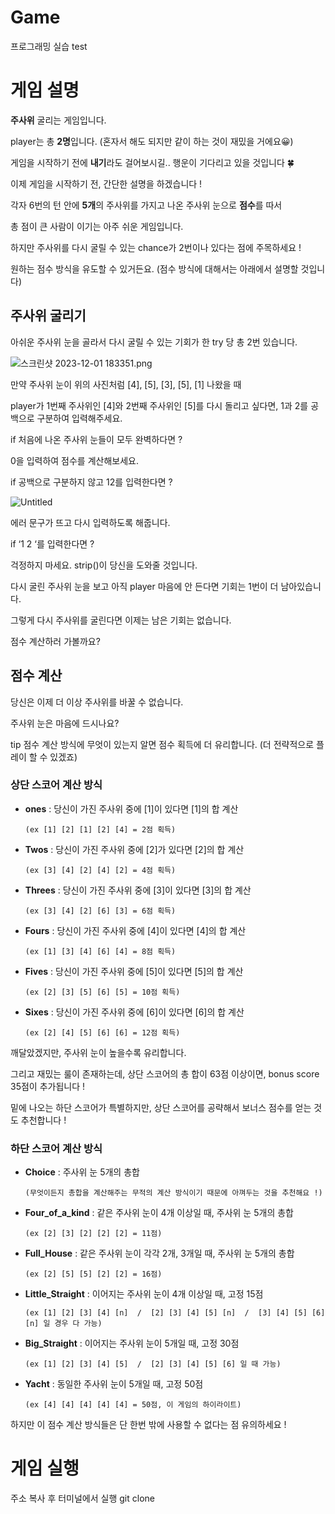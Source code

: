 # Game
프로그래밍 실습 test
# 게임 설명

**주사위** 굴리는 게임입니다.

player는 총 **2명**입니다. (혼자서 해도 되지만 같이 하는 것이 재밌을 거에요😀)

게임을 시작하기 전에 **내기**라도 걸어보시길.. 행운이 기다리고 있을 것입니다 🍀

이제 게임을 시작하기 전, 간단한 설명을 하겠습니다 !

각자 6번의 턴 안에 **5개**의 주사위를 가지고 나온 주사위 눈으로 **점수**를 따서 

총 점이 큰 사람이 이기는 아주 쉬운 게임입니다.

하지만 주사위를 다시 굴릴 수 있는 chance가 2번이나 있다는 점에 주목하세요 !

원하는 점수 방식을 유도할 수 있거든요. (점수 방식에 대해서는 아래에서 설명할 것입니다)

## 주사위 굴리기

아쉬운 주사위 눈을 골라서 다시 굴릴 수 있는 기회가 한 try 당 총 2번 있습니다.

![스크린샷 2023-12-01 183351.png](https://prod-files-secure.s3.us-west-2.amazonaws.com/b5be55d2-21fd-4abe-972b-f04fbb6062f6/e33f2a3c-1037-4b8e-9116-7bdd9f405f2d/%EC%8A%A4%ED%81%AC%EB%A6%B0%EC%83%B7_2023-12-01_183351.png)

만약 주사위 눈이 위의 사진처럼 [4], [5], [3], [5], [1] 나왔을 때

player가 1번째 주사위인 [4]와 2번째 주사위인 [5]를 다시 돌리고 싶다면, 1과 2를 공백으로 구분하여 입력해주세요.

if 처음에 나온 주사위 눈들이 모두 완벽하다면 ?

0을 입력하여 점수를 계산해보세요.

if 공백으로 구분하지 않고 12를 입력한다면 ?

![Untitled](https://prod-files-secure.s3.us-west-2.amazonaws.com/b5be55d2-21fd-4abe-972b-f04fbb6062f6/716a629c-303b-4a3e-ac6b-2bfc46b55e80/Untitled.png)

에러 문구가 뜨고 다시 입력하도록 해줍니다.

if  ‘1 2        ‘를 입력한다면 ?

걱정하지 마세요. strip()이 당신을 도와줄 것입니다.

다시 굴린 주사위 눈을 보고 아직 player 마음에 안 든다면 기회는 1번이 더 남아있습니다.

그렇게 다시 주사위를 굴린다면 이제는 남은 기회는 없습니다.

점수 계산하러 가볼까요?

## 점수 계산

당신은 이제 더 이상 주사위를 바꿀 수 없습니다.

주사위 눈은 마음에 드시나요?

tip 점수 계산 방식에 무엇이 있는지 알면 점수 획득에 더 유리합니다. (더 전략적으로 플레이 할 수 있겠죠)

### 상단 스코어 계산 방식

- **ones** : 당신이 가진 주사위 중에 [1]이 있다면 [1]의 합 계산

      (ex [1] [2] [1] [2] [4] = 2점 획득)

- **Twos** : 당신이 가진 주사위 중에 [2]가 있다면 [2]의 합 계산

      (ex [3] [4] [2] [4] [2] = 4점 획득)

- **Threes** : 당신이 가진 주사위 중에 [3]이 있다면 [3]의 합 계산

      (ex [3] [4] [2] [6] [3] = 6점 획득)

- **Fours** : 당신이 가진 주사위 중에 [4]이 있다면 [4]의 합 계산

      (ex [1] [3] [4] [6] [4] = 8점 획득)

- **Fives** : 당신이 가진 주사위 중에 [5]이 있다면 [5]의 합 계산

      (ex [2] [3] [5] [6] [5] = 10점 획득)

- **Sixes** : 당신이 가진 주사위 중에 [6]이 있다면 [6]의 합 계산

      (ex [2] [4] [5] [6] [6] = 12점 획득)

깨달았겠지만, 주사위 눈이 높을수록 유리합니다.

그리고 재밌는 룰이 존재하는데, 상단 스코어의 총 합이 63점 이상이면, bonus score 35점이 추가됩니다 !

밑에 나오는 하단 스코어가 특별하지만, 상단 스코어를 공략해서 보너스 점수를 얻는 것도 추천합니다 !

### 하단 스코어 계산 방식

- **Choice** : 주사위 눈 5개의 총합

      (무엇이든지 총합을 계산해주는 무적의 계산 방식이기 때문에 아껴두는 것을 추천해요 !)

- **Four_of_a_kind** : 같은 주사위 눈이 4개 이상일 때, 주사위 눈 5개의 총합

      (ex [2] [3] [2] [2] [2] = 11점)

- **Full_House** : 같은 주사위 눈이 각각 2개, 3개일 때, 주사위 눈 5개의 총합

      (ex [2] [5] [5] [2] [2] = 16점)

- **Little_Straight** : 이어지는 주사위 눈이 4개 이상일 때, 고정 15점

      (ex [1] [2] [3] [4] [n]  /  [2] [3] [4] [5] [n]  /  [3] [4] [5] [6] [n] 일 경우 다 가능)

- **Big_Straight** : 이어지는 주사위 눈이 5개일 때, 고정 30점

      (ex [1] [2] [3] [4] [5]  /  [2] [3] [4] [5] [6] 일 때 가능)

- **Yacht** : 동일한 주사위 눈이 5개일 때, 고정 50점

      (ex [4] [4] [4] [4] [4] = 50점, 이 게임의 하이라이트)

하지만 이 점수 계산 방식들은 단 한번 밖에 사용할 수 없다는 점 유의하세요 !

# 게임 실행
주소 복사 후 터미널에서 실행
     git clone 
